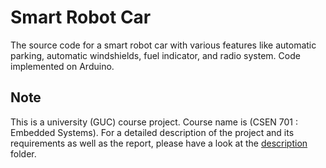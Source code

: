 # Smart Robot Car
The source code for a smart robot car with various features like automatic parking, automatic windshields, fuel indicator, and radio system. Code implemented on Arduino.

## Note
This is a university (GUC) course project. Course name is (CSEN 701 : Embedded Systems). For a detailed description of the project and its requirements as well as the report, please have a look at the [description](description) folder.
